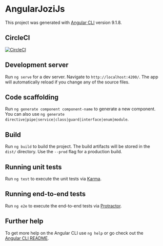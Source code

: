 # AngularJoziJs

This project was generated with [Angular CLI](https://github.com/angular/angular-cli) version 9.1.8.

## CircleCI

[![CircleCI](https://circleci.com/gh/CraigSDel/angular-jozi-js.svg?style=svg&circle-token=465d19933a156dd93b314e4eea92b9872855cecf)](https://craig-stroberg.web.app/)

## Development server

Run `ng serve` for a dev server. Navigate to `http://localhost:4200/`. The app will automatically reload if you change any of the source files.

## Code scaffolding

Run `ng generate component component-name` to generate a new component. You can also use `ng generate directive|pipe|service|class|guard|interface|enum|module`.

## Build

Run `ng build` to build the project. The build artifacts will be stored in the `dist/` directory. Use the `--prod` flag for a production build.

## Running unit tests

Run `ng test` to execute the unit tests via [Karma](https://karma-runner.github.io).

## Running end-to-end tests

Run `ng e2e` to execute the end-to-end tests via [Protractor](http://www.protractortest.org/).

## Further help

To get more help on the Angular CLI use `ng help` or go check out the [Angular CLI README](https://github.com/angular/angular-cli/blob/master/README.md).
